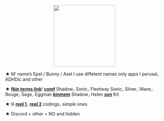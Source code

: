 

<p align="center">
<img src="https://media.discordapp.net/attachments/1196764336656502797/1238359938284126288/Untitled84_20240510121959.png?ex=663f0010&is=663dae90&hm=29717ee2ca823e0a77b43012e9fd3f3661f460722506de0c7e22822e66ef282a&"<width="197" height="197">
</p>

★ M’ name’s Epel / Bunny / Axel I use diffetent names only apps I perusal◞ ADHDic and other

★ [**fkin terms link**](https://fkin.carrd.co/#two)! [**comf**](https://fkin.carrd.co/) Shadow◞ Sonic◞ Fleetway Sonic◞ Silver◞ Wave◞ Rouge◞ Sage◞ Eggman [**kinmem**](https://fkin.carrd.co/) Shadow◞ Helen [**syn**](https://fkin.carrd.co/) Kit

★ lil [**repl 1**](https://replit.com/@sebastiansis/eggsuuu)◞ [**repl 2**](https://replit.com/@sebastiansis/plushiyii) codings◞ simple ones

★ Discord + other = NO and hidden
